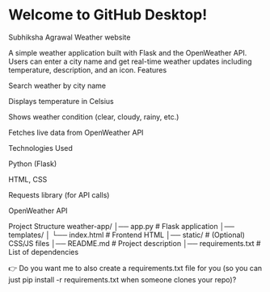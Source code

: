 # Welcome to GitHub Desktop!
Subhiksha Agrawal
 Weather website

A simple weather application built with Flask and the OpenWeather API.
Users can enter a city name and get real-time weather updates including temperature, description, and an icon.
Features

Search weather by city name

Displays temperature in Celsius

Shows weather condition (clear, cloudy, rainy, etc.)

Fetches live data from OpenWeather API

 Technologies Used

Python (Flask)

HTML, CSS

Requests library (for API calls)

OpenWeather API

 Project Structure
weather-app/
│── app.py              # Flask application
│── templates/
│    └── index.html     # Frontend HTML
│── static/             # (Optional) CSS/JS files
│── README.md           # Project description
│── requirements.txt    # List of dependencies





👉 Do you want me to also create a requirements.txt file for you (so you can just pip install -r requirements.txt when someone clones your repo)?
